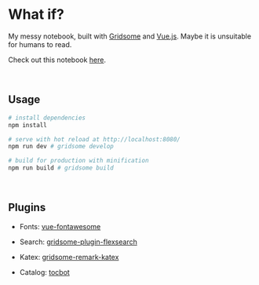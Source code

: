 # What if?

My messy notebook, built with [Gridsome](https://gridsome.org/) and [Vue.js](https://vuejs.org/). Maybe it is unsuitable for humans to read.

Check out this notebook [here](https://notebook.renovamen.ink).

&nbsp;
## Usage

```bash
# install dependencies
npm install

# serve with hot reload at http://localhost:8080/
npm run dev # gridsome develop

# build for production with minification
npm run build # gridsome build
```

&nbsp;
## Plugins

- Fonts: [vue-fontawesome](https://github.com/FortAwesome/vue-fontawesome)

- Search: [gridsome-plugin-flexsearch](https://github.com/thetre97/gridsome-plugin-flexsearch)

- Katex: [gridsome-remark-katex](https://github.com/pchorus/gridsome-remark-katex)

- Catalog: [tocbot](https://github.com/tscanlin/tocbot)
